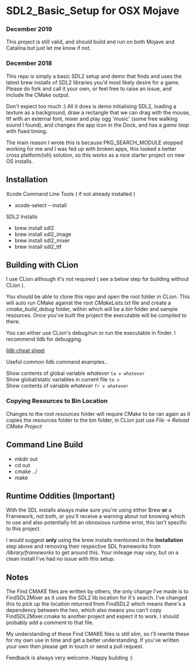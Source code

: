 # SDL2_Basic_Setup for OSX Mojave

### December 2019

This project is still valid, and should build and run on both Mojave and Catalina but just let me know if not.

### December 2018

This repo is simply a basic SDL2 setup and demo that finds and uses the latest brew installs of SDL2 libraries you'd most likely desire for a game. Please do fork and call it your own, or feel free to raise an issue, and include the CMake output.

Don't expect too much :) All it does is demo initialising SDL2, loading a texture as a background, draw a rectangle that we can drag with the mouse, ttf with an external font, mixer and play ogg 'music' (some free walking sound I found), and changes the app icon in the Dock, and has a _game loop_ with fixed timing.

The main reason I wrote this is because PKG_SEARCH_MODULE stopped working for me and I was fed up with broken apps, this looked a better cross platform(ish) solution, so this works as a nice starter project on new OS installs. 

## Installation

Xcode Command Line Tools ( if not already installed )

- xcode-select --install

SDL2 Installs

- brew install sdl2
- brew install sdl2_image
- brew install sdl2_mixer
- brew install sdl2_ttf

## Building with CLion

I use CLion although it's not required ( see a below step for building without CLion ). 

You should be able to clone this repo and open the root folder in CLion. This will auto run CMake against the root _CMakeLists.txt_ file and create a _cmake_build_debug_ folder, within which will be a _bin_ folder and sample resources. Once you've built the project the executable will be compiled to there.

You can either use CLion's debug/run or run the executable in finder. I recommend lldb for debugging. 

[lldb cheat sheet](https://www.nesono.com/sites/default/files/lldb%20cheat%20sheet.pdf)

Useful common lldb command examples.. 

Show contents of global variable _whatever_ `ta v whatever`  
Show global/static variables in current file `ta v`  
Show contents of variable _whatever_ `fr v whatever`  

### Copying Resources to Bin Location ###

Changes to the root _resources_ folder will require CMake to be ran again as it copies the resources folder to the bin folder, in CLion just use _File -> Reload CMake Project_

## Command Line Build

- mkdir out
- cd out
- cmake ../
- make

## Runtime Oddities (Important)

With the SDL installs always make sure you're using either Brew **or** a Framework, not both, or you'll receive a warning about not knowing which to use and also potentially hit an obnoxious runtime error, this isn't specific to this project. 

I would suggest **only** using the brew installs mentioned in the **Installation** step above and removing their respective SDL frameworks from _/library/frameworks_ to get around this. Your mileage may vary, but on a clean install I've had no issue with this setup.

## Notes

The Find CMAKE files are written by others, the only change I've made is to FindSDL2Mixer as it uses the SDL2 lib location for it's search. I've changed this to pick up the location returned from FindSDL2 which means there's a dependency between the two, which also means you can't copy FindSDL2Mixer.cmake to another project and expect it to work. I should probably add a comment to that file.

My understanding of these Find CMAKE files is still slim, so I'll rewrite these for my own use in time and get a better understanding. If you've written your own then please get in touch or send a pull request.

Feedback is always very welcome. Happy building :)

